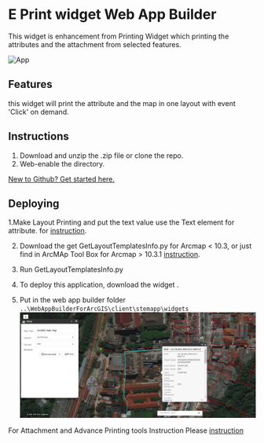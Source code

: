 # E Print widget Web App Builder
This widget is enhancement from Printing Widget which printing the attributes and the attachment from selected features. 



![App](https://raw.github.com/Esri/map-gallery-template-js/master/Resources/item.png)

## Features
this widget will print the attribute and the map in one layout with event 'Click' on demand.

## Instructions

1. Download and unzip the .zip file or clone the repo.
2. Web-enable the directory.

[New to Github? Get started here.](https://github.com/)

## Deploying
1.Make Layout Printing and put the text value use the Text element for attribute. for [instruction](http://desktop.arcgis.com/en/arcmap/latest/extensions/production-mapping/adding-a-text-element.htm).

2. Download the get GetLayoutTemplatesInfo.py for Arcmap < 10.3, or just find in ArcMAp Tool Box for Arcmap > 10.3.1 [instruction](https://github.com/arcpy/sample-gp-tools/tree/master/GetLayoutTemplatesInfo).

3. Run GetLayoutTemplatesInfo.py


5. To deploy this application, download the widget .

6. Put in the web app builder folder `..\WebAppBuilderForArcGIS\client\stemapp\widgets`
![App](https://github.com/anggaGPS/Printing-Tools-Plus-WAB/blob/master/print1.JPG?raw=true)

For Attachment and Advance Printing tools Instruction Please [instruction](https://github.com/anggaGPS/Printing-Tools-Plus-WAB)
